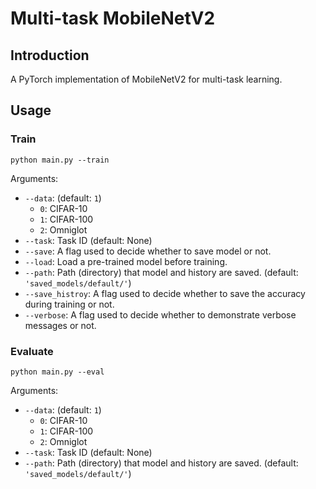 # Multi-task MobileNetV2

## Introduction

A PyTorch implementation of MobileNetV2 for multi-task learning.  

## Usage

### Train

```
python main.py --train
```

Arguments:

 * `--data`: (default: `1`)
   * `0`: CIFAR-10
   * `1`: CIFAR-100
   * `2`: Omniglot
 * `--task`: Task ID (default: None) 
 * `--save`: A flag used to decide whether to save model or not.
 * `--load`: Load a pre-trained model before training.
 * `--path`: Path (directory) that model and history are saved. (default: `'saved_models/default/'`)
 * `--save_histroy`: A flag used to decide whether to save the accuracy during training or not.
 * `--verbose`: A flag used to decide whether to demonstrate verbose messages or not.

### Evaluate

```
python main.py --eval
```

Arguments:

 * `--data`: (default: `1`)
   * `0`: CIFAR-10
   * `1`: CIFAR-100
   * `2`: Omniglot
 * `--task`: Task ID (default: None)
 * `--path`: Path (directory) that model and history are saved. (default: `'saved_models/default/'`)
